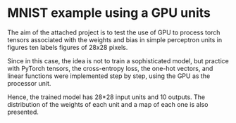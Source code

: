 # MNIST example using a GPU units

The aim of the attached project is to test the use of GPU to process torch tensors associated with the weights and bias in simple perceptron units in figures ten labels figures of 28x28 pixels. 

Since in this case, the idea is not to train a sophisticated model, but practice with PyTorch tensors, the cross-entropy loss, the one-hot vectors, and linear functions were implemented step by step, using the GPU as the processor unit.

Hence, the trained model has 28*28 input units and 10 outputs. The distribution of the weights of each unit and a map of each one is also presented.
